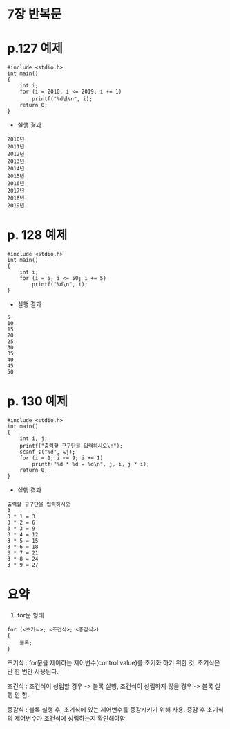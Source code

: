 # 7장 반복문
# p.127 예제
```
#include <stdio.h>
int main()
{
	int i;
	for (i = 2010; i <= 2019; i += 1)
		printf("%d년\n", i);
	return 0;
}
```

- 실행 결과
```
2010년
2011년
2012년
2013년
2014년
2015년
2016년
2017년
2018년
2019년
```

# p. 128 예제
```
#include <stdio.h>
int main()
{
	int i;
	for (i = 5; i <= 50; i += 5)
		printf("%d\n", i);
}
```

- 실행 결과
```
5
10
15
20
25
30
35
40
45
50
```

# p. 130 예제
```
#include <stdio.h>
int main()
{
	int i, j;
	printf("출력할 구구단을 입력하시오\n");
	scanf_s("%d", &j);
	for (i = 1; i <= 9; i += 1)
		printf("%d * %d = %d\n", j, i, j * i);
	return 0;
}
```
- 실행 결과
```
출력할 구구단을 입력하시오
3
3 * 1 = 3
3 * 2 = 6
3 * 3 = 9
3 * 4 = 12
3 * 5 = 15
3 * 6 = 18
3 * 7 = 21
3 * 8 = 24
3 * 9 = 27
```

# 요약

1. for문 형태
```
for (<초기식>; <조건식>; <증감식>)
{
    블록;
}
```

초기식 : for문을 제어하는 제어변수(control value)를 초기화 하기 위한 것. 초기식은 단 한 번만 사용된다. 

조건식 : 조건식이 성립할 경우 -> 블록 실행, 조건식이 성립하지 않을 경우 -> 블록 실행 안 함.

증감식 : 블록 실행 후, 초기식에 있는 제어변수를 증감시키기 위해 사용. 증감 후 초기식의 제어변수가 조건식에 성립하는지 확인해야함.

